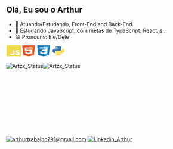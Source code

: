 ## Olá, Eu sou o Arthur

- 🔭 Atuando/Estudando, Front-End and Back-End.
- 🌱 Estudando JavaScript, com metas de TypeScript, React.js...
- 😄 Pronouns: Ele/Dele

<div style="display: flex"><br>
  <img align="center" alt="Art-Js" height="30" width="40" src="https://raw.githubusercontent.com/devicons/devicon/master/icons/javascript/javascript-plain.svg">
  <!--<img align="center" alt="Art-Ts" height="30" width="40" src="https://raw.githubusercontent.com/devicons/devicon/master/icons/typescript/typescript-plain.svg">-->
  <!--<img align="center" alt="Art-React" height="30" width="40" src="https://raw.githubusercontent.com/devicons/devicon/master/icons/react/react-original.svg">-->
  <img align="center" alt="Art-HTML" height="30" width="40" src="https://raw.githubusercontent.com/devicons/devicon/master/icons/html5/html5-original.svg">
  <img align="center" alt="Art-CSS" height="30" width="40" src="https://raw.githubusercontent.com/devicons/devicon/master/icons/css3/css3-original.svg">
  <img align="center" alt="Art-Python" height="30" width="40" src="https://raw.githubusercontent.com/devicons/devicon/master/icons/python/python-original.svg">
</div>
<br>
<div style="display:flex">
 <img height="180em" alt="Artzx_Status" src="https://github-readme-stats.vercel.app/api?username=Artzx005&show_icons=true&theme=tokyonight"/>
 <img height="180em" alt="Artzx_Status" src="https://github-readme-stats.vercel.app/api/top-langs/?username=Artzx005&hide_progress=&theme=tokyonight"/>
</div>
<br>
<div>
  <a href = "mailto:arthurtrabalho791@gmail.com"><img alt="arthurtrabalho791@gmail.com" src="https://img.shields.io/badge/-Gmail-%23333?style=for-the-badge&logo=gmail&logoColor=white" target="_blank"></a>
  <a href="https://www.linkedin.com/in/arthur-ramos-a7149a261?utm_source=share&utm_campaign=share_via&utm_content=profile&utm_medium=android_app" target="_blank"><img alt="Linkedin_Arthur" src="https://img.shields.io/badge/-LinkedIn-%230077B5?style=for-the-badge&logo=linkedin&logoColor=white" target="_blank"></a>
</div>
